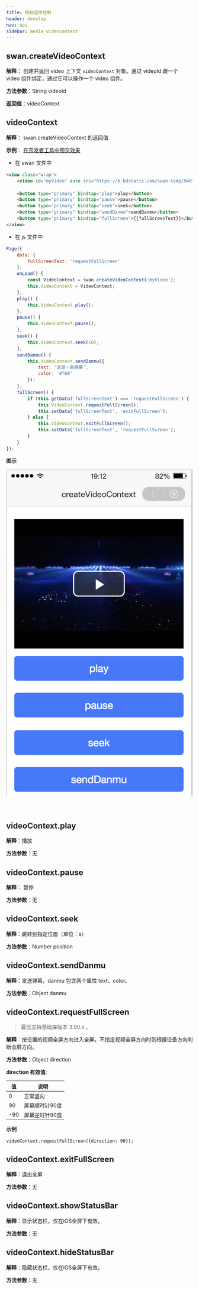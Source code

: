 ```yaml
---
title: 视频组件控制
header: develop
nav: api
sidebar: media_videocontext
---
```

## swan.createVideoContext

**解释**： 创建并返回 video 上下文 `videoContext` 对象。通过 videoId 跟一个 video 组件绑定，通过它可以操作一个 video 组件。

**方法参数**：String videoId

**返回值**：videoContext

## videoContext

**解释**： swan.createVideoContext 的返回值



**示例**：
<a href="swanide://fragment/2a74a56f21b40ba5bc93803d70065cf21556536372261" title="在开发者工具中预览效果" target="_self">在开发者工具中预览效果</a>

* 在 swan 文件中

```html
<view class="wrap">
    <video id="myVideo" auto src="https://b.bdstatic.com/swan-temp/940fe716b0eaad38f47b209d61657490.mp4"></video>

    <button type="primary" bindtap="play">play</button>
    <button type="primary" bindtap="pause">pause</button>
    <button type="primary" bindtap="seek">seek</button>
    <button type="primary" bindtap="sendDanmu">sendDanmu</button>
    <button type="primary" bindtap="fullScreen">{{fullScreenText}}</button>
</view>
```

* 在 js 文件中

```js
Page({
    data: {
        fullScreenText: 'requestFullScreen'
    },
    onLoad() {
        const VideoContext = swan.createVideoContext('myVideo');
        this.VideoContext = VideoContext;
    },
    play() {
        this.VideoContext.play();
    },
    pause() {
        this.VideoContext.pause();
    },
    seek() {
        this.VideoContext.seek(10);
    },
    sendDanmu() {
        this.VideoContext.sendDanmu({
            text: '这是一条弹幕',
            color: '#f60'
        });
    },
    fullScreen() {
        if (this.getData('fullScreenText') === 'requestFullScreen') {
            this.VideoContext.requestFullScreen();
            this.setData('fullScreenText', 'exitFullScreen');
        } else {
            this.VideoContext.exitFullScreen();
            this.setData('fullScreenText', 'requestFullScreen');
        }
    }
});
```


**图示**

<div class="m-doc-custom-examples">
    <div class="m-doc-custom-examples-correct">
        <img src="../../../img/api/media/createVideoContext.png">
    </div>
    <div class="m-doc-custom-examples-correct">
        <img src=" ">
    </div>
    <div class="m-doc-custom-examples-correct">
        <img src=" ">
    </div>     
</div>




## videoContext.play

**解释**：播放

**方法参数**：无
 

## videoContext.pause
 
**解释**： 暂停

**方法参数**：无

## videoContext.seek 
 
**解释**：跳转到指定位置（单位：s）

**方法参数**：Number position

## videoContext.sendDanmu 
 
**解释**：发送弹幕，danmu 包含两个属性 text、color。

**方法参数**：Object danmu

## videoContext.requestFullScreen 
 
> 最低支持基础库版本 3.90.x 。

**解释**：按设置的视频全屏方向进入全屏。不指定视频全屏方向时则根据设备方向判断全屏方向。

**方法参数**：Object direction

**direction 有效值**:

| 值 | 说明 |
| ---- | ---- |
| 0 | 正常竖向 |
| 90 | 屏幕顺时针90度 |
| -90 | 屏幕逆时针90度 |

**示例**
```
videoContext.requestFullScreen({direction: 90});
```

## videoContext.exitFullScreen 
 
**解释**：退出全屏

**方法参数**：无

## videoContext.showStatusBar
 
**解释**：显示状态栏，仅在iOS全屏下有效。

**方法参数**：无

## videoContext.hideStatusBar

 
**解释**：隐藏状态栏，仅在iOS全屏下有效。

**方法参数**：无


